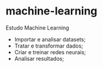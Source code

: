 # machine-learning
Estudo Machine Learning

- Importar e analisar datasets;
- Tratar e transformar dados;
- Criar e treinar redes neurais;
- Analisar resultados;
